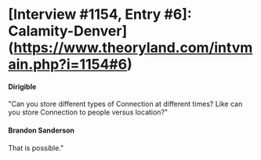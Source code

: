# [Interview #1154, Entry #6]: Calamity-Denver](https://www.theoryland.com/intvmain.php?i=1154#6)

#### Dirigible

"Can you store different types of Connection at different times? Like can you store Connection to people versus location?"

#### Brandon Sanderson

That is possible."

